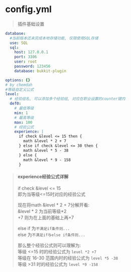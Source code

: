 # config.yml

> 插件基础设置

```yaml
database:
  #当前版本还未完成本地存储功能, 仅限使用SQL存储
  use: SQL
  sql:
    host: 127.0.0.1
    port: 3306
    user: root
    password: 123456
    database: bukkit-plugin

options: {}
# by chemdah
#等级自定义公式
level:
  # 经验组名, 可以添加多个经验组, 对应在职业设置的counter键内
  def0:
    # 最低等级
    min: 1
    # 最高等级
    max: 100
    # 经验公式
    experience: |
      if check &level <= 15 then {
        math &level * 2 + 7
      } else if check &level <= 30 then {
        math &level * 5 - 38
      } else {
        math &level * 9 - 158
      }
```

> #### experience经验公式详解  
> if check &level <= 15  
> 即为当等级<=15时对应的经验公式  
> 
> 现在将math &level * 2 + 7分解开看:  
> &level * 2 为当前等级*2  
> +7 则为在上面的基础上再+7  
> 
> else if 为`不满足if条件则...`  
> else 为`不满足if与else if条件则...`  
> 
> 那么整个经验公式则可以理解为:  
> 等级 <=15 时的经验公式为 `level *2 +7`  
> 等级在 16-30 范围内时的经验公式为 `level *5 -38`  
> 等级 >31 时的经验公式为 `level *9 -158`